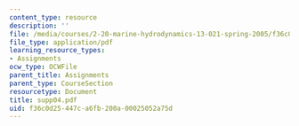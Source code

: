 ```yaml
---
content_type: resource
description: ''
file: /media/courses/2-20-marine-hydrodynamics-13-021-spring-2005/f36c0d25447ca6fb200a00025052a75d_supp04.pdf
file_type: application/pdf
learning_resource_types:
- Assignments
ocw_type: OCWFile
parent_title: Assignments
parent_type: CourseSection
resourcetype: Document
title: supp04.pdf
uid: f36c0d25-447c-a6fb-200a-00025052a75d
---
```

